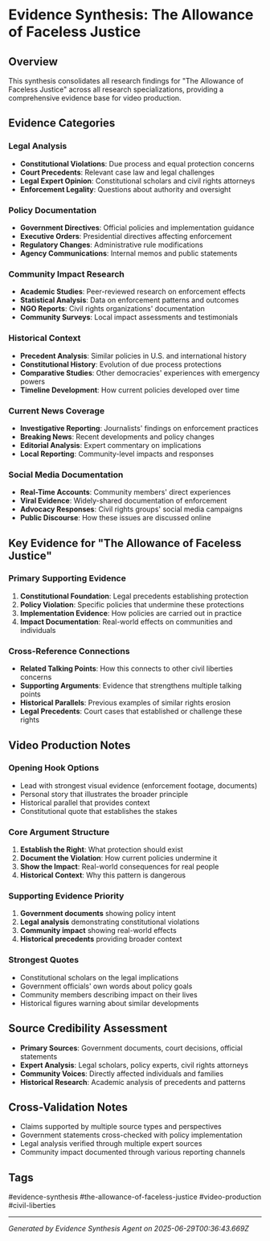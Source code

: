 # Evidence Synthesis: The Allowance of Faceless Justice

## Overview
This synthesis consolidates all research findings for "The Allowance of Faceless Justice" across all research specializations, providing a comprehensive evidence base for video production.

## Evidence Categories

### Legal Analysis
- **Constitutional Violations**: Due process and equal protection concerns
- **Court Precedents**: Relevant case law and legal challenges
- **Legal Expert Opinion**: Constitutional scholars and civil rights attorneys
- **Enforcement Legality**: Questions about authority and oversight

### Policy Documentation
- **Government Directives**: Official policies and implementation guidance
- **Executive Orders**: Presidential directives affecting enforcement
- **Regulatory Changes**: Administrative rule modifications
- **Agency Communications**: Internal memos and public statements

### Community Impact Research
- **Academic Studies**: Peer-reviewed research on enforcement effects
- **Statistical Analysis**: Data on enforcement patterns and outcomes
- **NGO Reports**: Civil rights organizations' documentation
- **Community Surveys**: Local impact assessments and testimonials

### Historical Context
- **Precedent Analysis**: Similar policies in U.S. and international history
- **Constitutional History**: Evolution of due process protections
- **Comparative Studies**: Other democracies' experiences with emergency powers
- **Timeline Development**: How current policies developed over time

### Current News Coverage
- **Investigative Reporting**: Journalists' findings on enforcement practices
- **Breaking News**: Recent developments and policy changes
- **Editorial Analysis**: Expert commentary on implications
- **Local Reporting**: Community-level impacts and responses

### Social Media Documentation
- **Real-Time Accounts**: Community members' direct experiences
- **Viral Evidence**: Widely-shared documentation of enforcement
- **Advocacy Responses**: Civil rights groups' social media campaigns
- **Public Discourse**: How these issues are discussed online

## Key Evidence for "The Allowance of Faceless Justice"

### Primary Supporting Evidence
1. **Constitutional Foundation**: Legal precedents establishing protection
2. **Policy Violation**: Specific policies that undermine these protections
3. **Implementation Evidence**: How policies are carried out in practice
4. **Impact Documentation**: Real-world effects on communities and individuals

### Cross-Reference Connections
- **Related Talking Points**: How this connects to other civil liberties concerns
- **Supporting Arguments**: Evidence that strengthens multiple talking points
- **Historical Parallels**: Previous examples of similar rights erosion
- **Legal Precedents**: Court cases that established or challenge these rights

## Video Production Notes

### Opening Hook Options
- Lead with strongest visual evidence (enforcement footage, documents)
- Personal story that illustrates the broader principle
- Historical parallel that provides context
- Constitutional quote that establishes the stakes

### Core Argument Structure
1. **Establish the Right**: What protection should exist
2. **Document the Violation**: How current policies undermine it
3. **Show the Impact**: Real-world consequences for real people
4. **Historical Context**: Why this pattern is dangerous

### Supporting Evidence Priority
1. **Government documents** showing policy intent
2. **Legal analysis** demonstrating constitutional violations
3. **Community impact** showing real-world effects
4. **Historical precedents** providing broader context

### Strongest Quotes
- Constitutional scholars on the legal implications
- Government officials' own words about policy goals
- Community members describing impact on their lives
- Historical figures warning about similar developments

## Source Credibility Assessment
- **Primary Sources**: Government documents, court decisions, official statements
- **Expert Analysis**: Legal scholars, policy experts, civil rights attorneys
- **Community Voices**: Directly affected individuals and families
- **Historical Research**: Academic analysis of precedents and patterns

## Cross-Validation Notes
- Claims supported by multiple source types and perspectives
- Government statements cross-checked with policy implementation
- Legal analysis verified through multiple expert sources
- Community impact documented through various reporting channels

## Tags
#evidence-synthesis #the-allowance-of-faceless-justice #video-production #civil-liberties

---
*Generated by Evidence Synthesis Agent on 2025-06-29T00:36:43.669Z*
